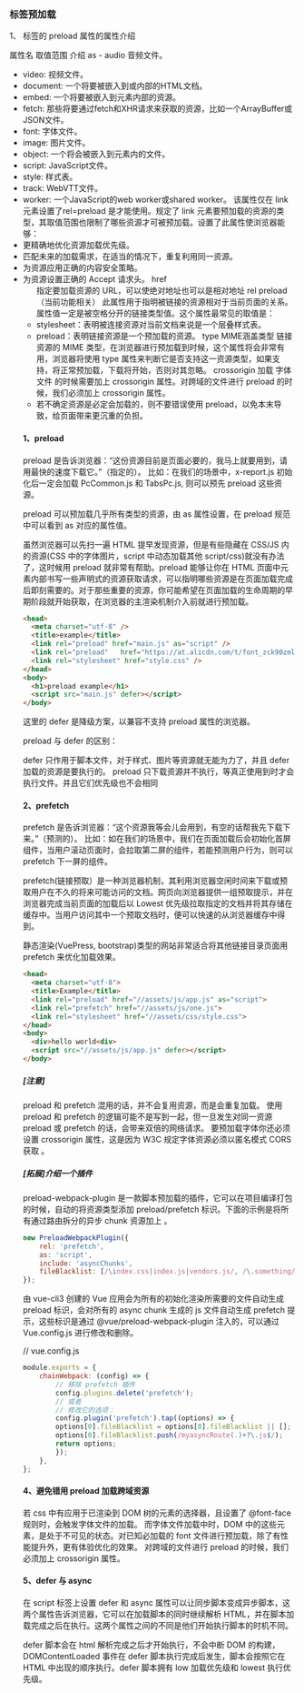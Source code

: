 ### <link> 标签预加载
1、<link> 标签的 preload 属性的属性介绍

属性名	取值范围	介绍
as	- audio 音频文件。
- video: 视频文件。
- document: 一个将要被嵌入到或内部的HTML文档。
- embed: 一个将要被嵌入到元素内部的资源。
- fetch: 那些将要通过fetch和XHR请求来获取的资源，比如一个ArrayBuffer或JSON文件。
- font: 字体文件。
- image: 图片文件。
- object: 一个将会被嵌入到元素内的文件。
- script: JavaScript文件。
- style: 样式表。
- track: WebVTT文件。
- worker: 一个JavaScript的web worker或shared worker。	该属性仅在 link 元素设置了rel=preload 是才能使用。规定了 link 元素要预加载的资源的类型，其取值范围也限制了哪些资源才可被预加载。设置了此属性使浏览器能够：
- 更精确地优化资源加载优先级。
- 匹配未来的加载需求，在适当的情况下，重复利用同一资源。
- 为资源应用正确的内容安全策略。
- 为资源设置正确的 Accept 请求头。
  href	<ul/>	指定要加载资源的 URL，可以使绝对地址也可以是相对地址
  rel	preload（当前功能相关）	此属性用于指明被链接的资源相对于当前页面的关系。属性值一定是被空格分开的链接类型值。这个属性最常见的取值是：
- stylesheet：表明被连接资源对当前文档来说是一个层叠样式表。
- preload：表明链接资源是一个预加载的资源。
  type	MIME涵盖类型	链接资源的 MIME 类型，在浏览器进行预加载到时候，这个属性将会非常有用，浏览器将使用 type 属性来判断它是否支持这一资源类型，如果支持，将正常预加载，下载将开始，否则对其忽略。
  crossorigin		加载 字体文件 的时候需要加上 crossorigin 属性。对跨域的文件进行 preload 的时候，我们必须加上 crossorigin 属性。
  

* 若不确定资源是必定会加载的，则不要错误使用 preload，以免本末导致，给页面带来更沉重的负担。


#### 1、preload
preload 是告诉浏览器：“这份资源目前是页面必要的，我马上就要用到，请用最快的速度下载它。”（指定的）。 比如：在我们的场景中，x-report.js 初始化后一定会加载 PcCommon.js 和 TabsPc.js, 则可以预先 preload 这些资源。

preload 可以预加载几乎所有类型的资源，由 as 属性设置，在 preload 规范中可以看到 as 对应的属性值。

虽然浏览器可以先扫一遍 HTML 提早发现资源，但是有些隐藏在 CSS/JS 内的资源(CSS 中的字体图片，script 中动态加载其他 script/css)就没有办法了，这时候用 preload 就非常有帮助。preload 能够让你在 HTML 页面中元素内部书写一些声明式的资源获取请求，可以指明哪些资源是在页面加载完成后即刻需要的。对于那些重要的资源，你可能希望在页面加载的生命周期的早期阶段就开始获取，在浏览器的主渲染机制介入前就进行预加载。
```html
<head>
  <meta charset="utf-8" />
  <title>example</title>
  <link rel="preload" href="main.js" as="script" />
  <link rel="preload"   href="https://at.alicdn.com/t/font_zck90zmlh7hf47vi.woff" as="font">
  <link rel="stylesheet" href="style.css" />
</head>
<body>
  <h1>preload example</h1>
  <script src="main.js" defer></script>
</body>
```

这里的 defer 是降级方案，以兼容不支持 preload 属性的浏览器。

preload 与 defer 的区别：

defer 只作用于脚本文件，对于样式、图片等资源就无能为力了，并且 defer 加载的资源是要执行的。
preload 只下载资源并不执行，等真正使用到时才会执行文件。并且它们优先级也不会相同

#### 2、prefetch
prefetch 是告诉浏览器：“这个资源我等会儿会用到，有空的话帮我先下载下来。”（预测的）。 比如：如在我们的场景中，我们在页面加载后会初始化首屏组件，当用户滚动页面时，会拉取第二屏的组件，若能预测用户行为，则可以 prefetch 下一屏的组件。

prefetch(链接预取）是一种浏览器机制，其利用浏览器空闲时间来下载或预取用户在不久的将来可能访问的文档。网页向浏览器提供一组预取提示，并在浏览器完成当前页面的加载后以 Lowest 优先级拉取指定的文档并将其存储在缓存中。当用户访问其中一个预取文档时，便可以快速的从浏览器缓存中得到。

静态渲染(VuePress, bootstrap)类型的网站非常适合将其他链接目录页面用 prefetch 来优化加载效果。
```html
<head>
  <meta charset="utf-8">
  <title>Example</title>
  <link rel="preload" href="//assets/js/app.js" as="script">
  <link rel="prefetch" href="//assets/js/one.js">
  <link rel="stylesheet" href="//assets/css/style.css">
</head>
<body>
  <div>hello world<div>
  <script src="//assets/js/app.js" defer></script>
</body>
```

##### [注意]
preload 和 prefetch 混用的话，并不会复用资源，而是会重复加载。
使用 preload 和 prefetch 的逻辑可能不是写到一起，但一旦发生对同一资源 preload 或 prefetch 的话，会带来双倍的网络请求。
要预加载字体你还必须设置 crossorigin 属性，这是因为 W3C 规定字体资源必须以匿名模式 CORS 获取 。

##### [拓展]介绍一个插件
preload-webpack-plugin 是一款脚本预加载的插件，它可以在项目编译打包的时候，自动的将资源类型添加 preload/prefetch 标识。下面的示例是将所有通过路由拆分的异步 chunk 资源加上 <link rel="prefetch">。
```javascript
new PreloadWebpackPlugin({
    rel: 'prefetch',
    as: 'script',
    include: 'asyncChunks',
    fileBlacklist: [/\index.css|index.js|vendors.js/, /\.something/],
});
```

由 vue-cli3 创建的 Vue 应用会为所有的初始化渲染所需要的文件自动生成 preload 标识，会对所有的 async chunk 生成的 js 文件自动生成 prefetch 提示，这些标识是通过 @vue/preload-webpack-plugin 注入的，可以通过 Vue.config.js 进行修改和删除。

// vue.config.js
```javascript
module.exports = {
    chainWebpack: (config) => {
        // 移除 prefetch 插件
        config.plugins.delete('prefetch');
        // 或者
        // 修改它的选项：
        config.plugin('prefetch').tap((options) => {
        options[0].fileBlacklist = options[0].fileBlacklist || [];
        options[0].fileBlacklist.push(/myasyncRoute(.)+?\.js$/);
        return options;
        });
    },
};
```

#### 4、避免错用 preload 加载跨域资源
若 css 中有应用于已渲染到 DOM 树的元素的选择器，且设置了 @font-face 规则时，会触发字体文件的加载。 而字体文件加载中时，DOM 中的这些元素，是处于不可见的状态。对已知必加载的 font 文件进行预加载，除了有性能提升外，更有体验优化的效果。
对跨域的文件进行 preload 的时候，我们必须加上 crossorigin 属性。

#### 5、defer 与 async
在 script 标签上设置 defer 和 async 属性可以让同步脚本变成异步脚本，这两个属性告诉浏览器，它可以在加载脚本的同时继续解析 HTML，并在脚本加载完成之后在执行。这两个属性之间的不同是他们开始执行脚本的时机不同。

defer 脚本会在 html 解析完成之后才开始执行，不会中断 DOM 的构建，DOMContentLoaded 事件在 defer 脚本执行完成后发生，脚本会按照它在 HTML 中出现的顺序执行。defer 脚本拥有 low 加载优先级和 lowest 执行优先级。
